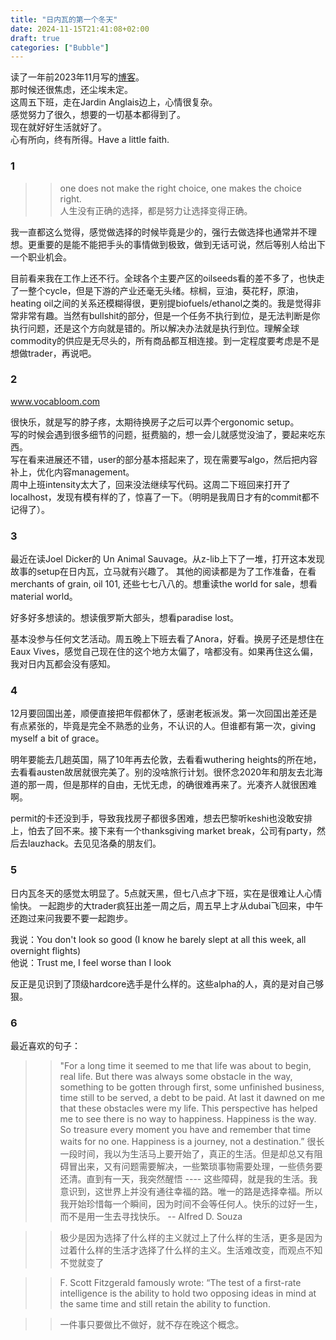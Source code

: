 ```yaml
---
title: "日内瓦的第一个冬天"
date: 2024-11-15T21:41:08+02:00
draft: true
categories: ["Bubble"]
---
```


读了一年前2023年11月写的[博客](https://tiger-pillow.github.io/post/nov2023/)。     
那时候还很焦虑，还尘埃未定。    
这周五下班，走在Jardin Anglais边上，心情很复杂。  
感觉努力了很久，想要的一切基本都得到了。   
现在就好好生活就好了。      
心有所向，终有所得。Have a little faith.   

### 1 
>> one does not make the right choice, one makes the choice right.    
>> 人生没有正确的选择，都是努力让选择变得正确。 

我一直都这么觉得，感觉做选择的时候毕竟是少的，强行去做选择也通常并不理想。更重要的是能不能把手头的事情做到极致，做到无话可说，然后等别人给出下一个职业机会。

目前看来我在工作上还不行。全球各个主要产区的oilseeds看的差不多了，也快走了一整个cycle，但是下游的产业还毫无头绪。棕榈，豆油，葵花籽，原油，heating oil之间的关系还模糊得很，更别提biofuels/ethanol之类的。我是觉得非常非常有趣。当然有bullshit的部分，但是一个任务不执行到位，是无法判断是你执行问题，还是这个方向就是错的。所以解决办法就是执行到位。理解全球commodity的供应是无尽头的，所有商品都互相连接。到一定程度要考虑是不是想做trader，再说吧。  


### 2
www.vocabloom.com

很快乐，就是写的脖子疼，太期待换房子之后可以弄个ergonomic setup。    
写的时候会遇到很多细节的问题，挺费脑的，想一会儿就感觉没油了，要起来吃东西。   
写在看来进展还不错，user的部分基本搭起来了，现在需要写algo，然后把内容补上，优化内容management。    
周中上班intensity太大了，回来没法继续写代码。这周二下班回来打开了localhost，发现有模有样的了，惊喜了一下。（明明是我周日才有的commit都不记得了）。   


### 3 
最近在读Joel Dicker的 Un Animal Sauvage。从z-lib上下了一堆，打开这本发现故事的setup在日内瓦，立马就有兴趣了。
其他的阅读都是为了工作准备，在看merchants of grain, oil 101, 还些七七八八的。想重读the world for sale，想看material world。    

好多好多想读的。想读俄罗斯大部头，想看paradise lost。

基本没参与任何文艺活动。周五晚上下班去看了Anora，好看。换房子还是想住在Eaux Vives，感觉自己现在住的这个地方太偏了，啥都没有。如果再住这么偏，我对日内瓦都会没有感知。

### 4 
12月要回国出差，顺便直接把年假都休了，感谢老板派发。第一次回国出差还是有点紧张的，毕竟是完全不熟悉的业务，不认识的人。但谁都有第一次，giving myself a bit of grace。

明年要能去几趟英国，隔了10年再去伦敦，去看看wuthering heights的所在地，去看看austen故居就很完美了。别的没啥旅行计划。很怀念2020年和朋友去北海道的那一周，但是那样的自由，无忧无虑，的确很难再来了。光凑齐人就很困难啊。

permit的卡还没到手，导致我找房子都很多困难，想去巴黎听keshi也没敢安排上，怕去了回不来。接下来有一个thanksgiving market break，公司有party，然后去lauzhack。去见见洛桑的朋友们。

### 5 
日内瓦冬天的感觉太明显了。5点就天黑，但七八点才下班，实在是很难让人心情愉快。
一起跑步的大trader疯狂出差一周之后，周五早上才从dubai飞回来，中午还跑过来问我要不要一起跑步。

我说：You don't look so good (I know he barely slept at all this week, all overnight flights)     
他说：Trust me, I feel worse than I look     

反正是见识到了顶级hardcore选手是什么样的。这些alpha的人，真的是对自己够狠。    



### 6 
最近喜欢的句子：

>>"For a long time it seemed to me that life was about to begin, real life. But there was always some obstacle in the way, something to be gotten through first, some unfinished business, time still to be served, a debt to be paid. At last it dawned on me that these obstacles were my life. This perspective has helped me to see there is no way to happiness. Happiness is the way. So treasure every moment you have and remember that time waits for no one. Happiness is a journey, not a destination.” 很长一段时间，我以为生活马上要开始了，真正的生活。但是却总又有阻碍冒出来，又有问题需要解决，一些繁琐事物需要处理，一些债务要还清。直到有一天，我突然醒悟 ---- 这些障碍，就是我的生活。我意识到，这世界上并没有通往幸福的路。唯一的路是选择幸福。所以我开始珍惜每一个瞬间，因为时间不会等任何人。快乐的过好一生，而不是用一生去寻找快乐。  -- Alfred D. Souza


>> 极少是因为选择了什么样的主义就过上了什么样的生活，更多是因为过着什么样的生活才选择了什么样的主义。生活难改变，而观点不知不觉就变了


>> F. Scott Fitzgerald famously wrote: “The test of a first-rate intelligence is the ability to hold two opposing ideas in mind at the same time and still retain the ability to function.


>> 一件事只要做比不做好，就不存在晚这个概念。